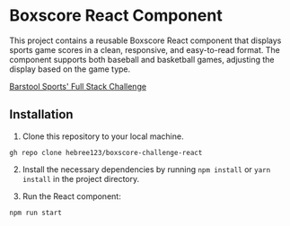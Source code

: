 # Boxscore React Component

This project contains a reusable Boxscore React component that displays sports game scores in a clean, responsive, and easy-to-read format. The component supports both baseball and basketball games, adjusting the display based on the game type.

[Barstool Sports' Full Stack Challenge](https://github.com/BarstoolSports/fullstack-challenge)

## Installation

1. Clone this repository to your local machine.

```
gh repo clone hebree123/boxscore-challenge-react
```

2. Install the necessary dependencies by running `npm install` or `yarn install` in the project directory.

3. Run the React component:

```
npm run start
```
